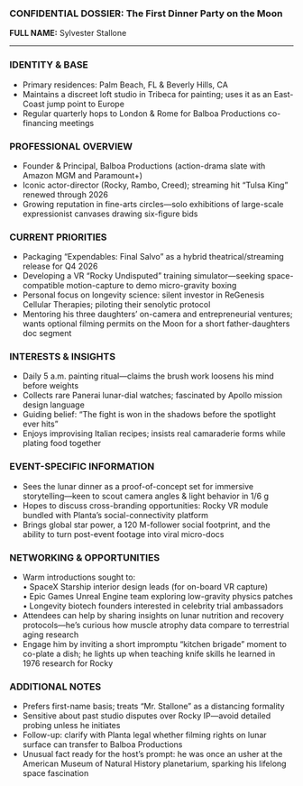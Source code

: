 ### CONFIDENTIAL DOSSIER: The First Dinner Party on the Moon

**FULL NAME:** Sylvester Stallone

---
### IDENTITY & BASE
- Primary residences: Palm Beach, FL & Beverly Hills, CA  
- Maintains a discreet loft studio in Tribeca for painting; uses it as an East-Coast jump point to Europe
- Regular quarterly hops to London & Rome for Balboa Productions co-financing meetings

### PROFESSIONAL OVERVIEW
- Founder & Principal, Balboa Productions (action-drama slate with Amazon MGM and Paramount+)  
- Iconic actor-director (Rocky, Rambo, Creed); streaming hit “Tulsa King” renewed through 2026
- Growing reputation in fine-arts circles—solo exhibitions of large-scale expressionist canvases drawing six-figure bids

### CURRENT PRIORITIES
- Packaging “Expendables: Final Salvo” as a hybrid theatrical/streaming release for Q4 2026  
- Developing a VR “Rocky Undisputed” training simulator—seeking space-compatible motion-capture to demo micro-gravity boxing  
- Personal focus on longevity science: silent investor in ReGenesis Cellular Therapies; piloting their senolytic protocol  
- Mentoring his three daughters’ on-camera and entrepreneurial ventures; wants optional filming permits on the Moon for a short father-daughters doc segment

### INTERESTS & INSIGHTS
- Daily 5 a.m. painting ritual—claims the brush work loosens his mind before weights  
- Collects rare Panerai lunar-dial watches; fascinated by Apollo mission design language  
- Guiding belief: “The fight is won in the shadows before the spotlight ever hits”  
- Enjoys improvising Italian recipes; insists real camaraderie forms while plating food together

### EVENT-SPECIFIC INFORMATION
- Sees the lunar dinner as a proof-of-concept set for immersive storytelling—keen to scout camera angles & light behavior in 1/6 g  
- Hopes to discuss cross-branding opportunities: Rocky VR module bundled with Planta’s social-connectivity platform  
- Brings global star power, a 120 M-follower social footprint, and the ability to turn post-event footage into viral micro-docs

### NETWORKING & OPPORTUNITIES
- Warm introductions sought to:  
  • SpaceX Starship interior design leads (for on-board VR capture)  
  • Epic Games Unreal Engine team exploring low-gravity physics patches  
  • Longevity biotech founders interested in celebrity trial ambassadors  
- Attendees can help by sharing insights on lunar nutrition and recovery protocols—he’s curious how muscle atrophy data compare to terrestrial aging research  
- Engage him by inviting a short impromptu “kitchen brigade” moment to co-plate a dish; he lights up when teaching knife skills he learned in 1976 research for Rocky

### ADDITIONAL NOTES
- Prefers first-name basis; treats “Mr. Stallone” as a distancing formality  
- Sensitive about past studio disputes over Rocky IP—avoid detailed probing unless he initiates  
- Follow-up: clarify with Planta legal whether filming rights on lunar surface can transfer to Balboa Productions  
- Unusual fact ready for the host’s prompt: he was once an usher at the American Museum of Natural History planetarium, sparking his lifelong space fascination